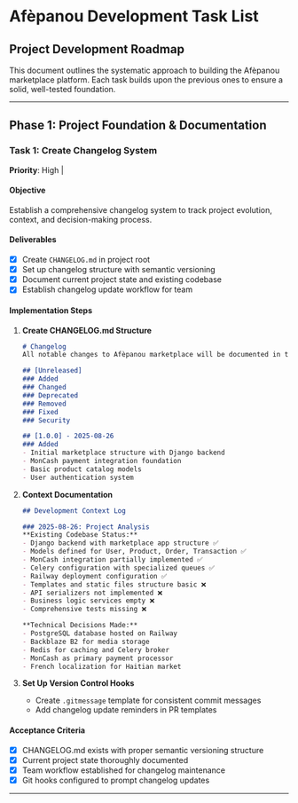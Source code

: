 # Afèpanou Development Task List

## Project Development Roadmap

This document outlines the systematic approach to building the Afèpanou marketplace platform. Each task builds upon the previous ones to ensure a solid, well-tested foundation.

---

## Phase 1: Project Foundation & Documentation

### Task 1: Create Changelog System
**Priority**: High | 

#### Objective
Establish a comprehensive changelog system to track project evolution, context, and decision-making process.

#### Deliverables
- [x] Create `CHANGELOG.md` in project root
- [x] Set up changelog structure with semantic versioning
- [x] Document current project state and existing codebase
- [x] Establish changelog update workflow for team

#### Implementation Steps
1. **Create CHANGELOG.md Structure**
   ```markdown
   # Changelog
   All notable changes to Afèpanou marketplace will be documented in this file.
   
   ## [Unreleased]
   ### Added
   ### Changed  
   ### Deprecated
   ### Removed
   ### Fixed
   ### Security
   
   ## [1.0.0] - 2025-08-26
   ### Added
   - Initial marketplace structure with Django backend
   - MonCash payment integration foundation
   - Basic product catalog models
   - User authentication system
   ```

2. **Context Documentation**
   ```markdown
   ## Development Context Log
   
   ### 2025-08-26: Project Analysis
   **Existing Codebase Status:**
   - Django backend with marketplace app structure ✅
   - Models defined for User, Product, Order, Transaction ✅  
   - MonCash integration partially implemented ✅
   - Celery configuration with specialized queues ✅
   - Railway deployment configuration ✅
   - Templates and static files structure basic ❌
   - API serializers not implemented ❌
   - Business logic services empty ❌
   - Comprehensive tests missing ❌
   
   **Technical Decisions Made:**
   - PostgreSQL database hosted on Railway
   - Backblaze B2 for media storage  
   - Redis for caching and Celery broker
   - MonCash as primary payment processor
   - French localization for Haitian market
   ```

3. **Set Up Version Control Hooks**
   - Create `.gitmessage` template for consistent commit messages
   - Add changelog update reminders in PR templates

#### Acceptance Criteria
- [x] CHANGELOG.md exists with proper semantic versioning structure
- [x] Current project state thoroughly documented
- [x] Team workflow established for changelog maintenance
- [x] Git hooks configured to prompt changelog updates

---